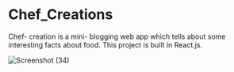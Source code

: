 # Chef_Creations

Chef- creation is a mini- blogging web app which tells about some interesting facts about food. This project is built in React.js.

![Screenshot (34)](https://user-images.githubusercontent.com/64978605/212058302-55b0e4e5-96fb-43dc-910b-5af2b799c44e.png)


